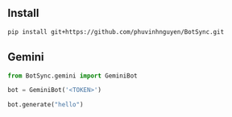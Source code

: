 
## Install
```bash
pip install git+https://github.com/phuvinhnguyen/BotSync.git
```

## Gemini
```python
from BotSync.gemini import GeminiBot

bot = GeminiBot('<TOKEN>')

bot.generate("hello")
```